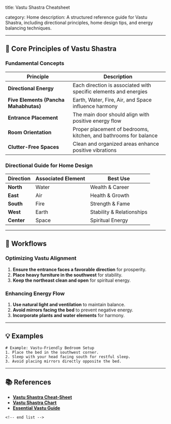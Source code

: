 title: Vastu Shastra Cheatsheet

category: Home
description: A structured reference guide for Vastu Shastra, including directional principles, home design tips, and energy balancing techniques.

---

## 🏡 **Core Principles of Vastu Shastra**

### **Fundamental Concepts**

| Principle                                   | Description                                                      |
| ------------------------------------------- | ---------------------------------------------------------------- |
| **Directional Energy**                | Each direction is associated with specific elements and energies |
| **Five Elements (Pancha Mahabhutas)** | Earth, Water, Fire, Air, and Space influence harmony             |
| **Entrance Placement**                | The main door should align with positive energy flow             |
| **Room Orientation**                  | Proper placement of bedrooms, kitchen, and bathrooms for balance |
| **Clutter-Free Spaces**               | Clean and organized areas enhance positive vibrations            |

### **Directional Guide for Home Design**

| Direction        | Associated Element | Best Use                  |
| ---------------- | ------------------ | ------------------------- |
| **North**  | Water              | Wealth & Career           |
| **East**   | Air                | Health & Growth           |
| **South**  | Fire               | Strength & Fame           |
| **West**   | Earth              | Stability & Relationships |
| **Center** | Space              | Spiritual Energy          |

---

## 🔄 **Workflows**

### **Optimizing Vastu Alignment**

1. **Ensure the entrance faces a favorable direction** for prosperity.
2. **Place heavy furniture in the southwest** for stability.
3. **Keep the northeast clean and open** for spiritual energy.

### **Enhancing Energy Flow**

1. **Use natural light and ventilation** to maintain balance.
2. **Avoid mirrors facing the bed** to prevent negative energy.
3. **Incorporate plants and water elements** for harmony.

---

## 💡 **Examples**

```plaintext
# Example: Vastu-Friendly Bedroom Setup
1. Place the bed in the southwest corner.  
2. Sleep with your head facing south for restful sleep.  
3. Avoid placing mirrors directly opposite the bed.  
```

---

## 📚 **References**

- **[Vastu Shastra Cheat-Sheet](https://www.behance.net/gallery/144612759/Vastu-Shastra-Cheat-Sheet)**
- **[Vastu Shastra Chart](https://www.vectorstock.com/royalty-free-vector/vastu-shastra-chart-vector-32002570)**
- **[Essential Vastu Guide](https://cl.pinterest.com/pin/save-this-post-now-essential-single-page-cheat-sheet-for-vastushastra-of-any-work-place-for-happy-positive-ideal-e-in-2024--115334440457089701/)**

```
<!-- end list -->
```